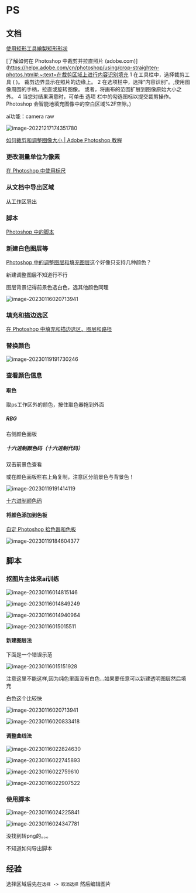 # PS

## 文档

[使用矩形工具繪製矩形形狀](https://helpx.adobe.com/tw/photoshop/using/tool-techniques/rectangle-tool.html)

[了解如何在 Photoshop 中裁剪并拉直照片 (adobe.com)](https://helpx.adobe.com/cn/photoshop/using/crop-straighten-photos.html#:~:text=在裁剪区域上进行内容识别填充 1 在工具栏中，选择裁剪工具 ( )。 裁剪边界显示在照片的边缘上。 2 在选项栏中，选择“内容识别”。,使用图像周围的手柄，拉直或旋转图像。 或者，将画布的范围扩展到图像原始大小之外。 4 当您对结果满意时，可单击 选项 栏中的勾选图标以提交裁剪操作。 Photoshop 会智能地填充图像中的空白区域%2F空隙。)

ai功能：camera raw

![image-20221217174351780](img/image-20221217174351780.png)

[如何裁剪和调整图像大小 \| Adobe Photoshop 教程](https://helpx.adobe.com/cn/photoshop/how-to/image-resizing-basics.html)

### 更改测量单位为像素

[在 Photoshop 中使用标尺](https://helpx.adobe.com/cn/photoshop/using/rulers.html)

### 从文档中导出区域

[从工作区导出](https://helpx.adobe.com/cn/fireworks/using/export-workspace.html)

### 脚本

[Photoshop 中的脚本](https://helpx.adobe.com/cn/photoshop/using/scripting.html)

### 新建白色图层等

[Photoshop 中的调整图层和填充图层](https://helpx.adobe.com/cn/photoshop/using/adjustment-fill-layers.html#:~:text=%E8%A6%81%E5%88%9B%E5%BB%BA%E5%A1%AB%E5%85%85%E5%9B%BE%E5%B1%82,%E7%84%B6%E5%90%8E%E5%8D%95%E5%87%BB%E2%80%9C%E7%A1%AE%E5%AE%9A%E2%80%9D%E3%80%82)这个好像只支持几种颜色？

新建调整图层不知道行不行

图层背景记得前景色选白色，选其他颜色同理

![image-20230116020713941](img/image-20230116020713941.png)

### 填充和描边选区

[在 Photoshop 中填充和描边选区、图层和路径](https://helpx.adobe.com/cn/photoshop/using/filling-stroking-selections-layers-paths.html)

### 替换颜色

![image-20230119191730246](img/image-20230119191730246.png)

### 查看颜色信息

#### 取色

取ps工作区外的颜色，按住取色器拖到外面

##### RBG

右侧颜色面板

##### 十六进制颜色码（十六进制代码）

双击前景色查看

或在颜色面板栏右上角复制，注意区分前景色与背景色！

![image-20230119191414119](img/image-20230119191414119.png)

[十六进制颜色码](https://baike.baidu.com/item/十六进制颜色码/10894232)

#### 将颜色添加到色板

[自定 Photoshop 拾色器和色板](https://helpx.adobe.com/cn/photoshop/using/customizing-color-pickers-swatches.html)

![image-20230119184604377](img/image-20230119184604377.png)

## 脚本

### 抠图片主体来ai训练

![image-20230116014815146](img/image-20230116014815146.png)

![image-20230116014849249](img/image-20230116014849249.png)

![image-20230116014940964](img/image-20230116014940964.png)

![image-20230116015015511](img/image-20230116015015511.png)

#### 新建图层法

下面是一个错误示范

![image-20230116015151928](img/image-20230116015151928.png)

注意这里不能这样,因为纯色里面没有白色...如果要任意可以新建透明图层然后填充

白色这个比较快

![image-20230116020713941](img/image-20230116020713941.png)

![image-20230116020833418](img/image-20230116020833418.png)

#### 调整曲线法

![image-20230116022824630](img/image-20230116022824630.png)

![image-20230116022745893](img/image-20230116022745893.png)

![image-20230116022759610](img/image-20230116022759610.png)

![image-20230116022907522](img/image-20230116022907522.png)

### 使用脚本

![image-20230116024225841](img/image-20230116024225841.png)

![image-20230116024347781](img/image-20230116024347781.png)

没找到转png的。。。

不知道如何导出脚本

## 经验

选择区域后先在`选择 -> 取消选择` 然后编辑图片